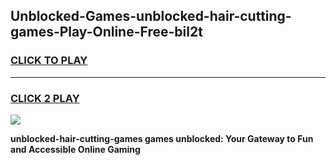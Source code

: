 
## Unblocked-Games-unblocked-hair-cutting-games-Play-Online-Free-bil2t
<h3>
<a href="https://premium76.site?title=unblocked-hair-cutting-games&ref=26A">CLICK TO PLAY</a></h3>
<hr>

<h3>
<a href="https://premium76.site?title=unblocked-hair-cutting-games&ref=26A">CLICK 2 PLAY</a>
  
</h3>

<a href="https://premium76.site?title=unblocked-hair-cutting-games&ref=26A"><img src="https://clearcache.store/games.png"></a>


**unblocked-hair-cutting-games games unblocked: Your Gateway to Fun and Accessible Online Gaming**
